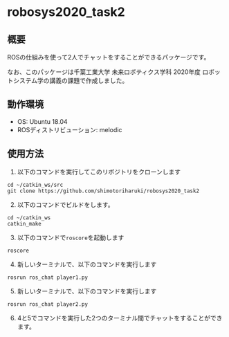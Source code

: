 # robosys2020_task2

## 概要

ROSの仕組みを使って2人でチャットをすることができるパッケージです。

なお、このパッケージは千葉工業大学 未来ロボティクス学科 2020年度 ロボットシステム学の講義の課題で作成しました。

## 動作環境

- OS: Ubuntu 18.04
- ROSディストリビューション: melodic

## 使用方法

1. 以下のコマンドを実行してこのリポジトリをクローンします

```shell
cd ~/catkin_ws/src
git clone https://github.com/shimotoriharuki/robosys2020_task2
```

2. 以下のコマンドでビルドをします。

```shell
cd ~/catkin_ws
catkin_make
```

3. 以下のコマンドで`roscore`を起動します

```shell
roscore
```

4. 新しいターミナルで、以下のコマンドを実行します

```she;;
rosrun ros_chat player1.py
```

5. 新しいターミナルで、以下のコマンドを実行します

```she;;
rosrun ros_chat player2.py
```

6. 4と5でコマンドを実行した2つのターミナル間でチャットをすることができます。
